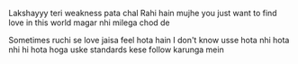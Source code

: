Lakshayyy teri weakness pata chal Rahi hain mujhe you just want to find love in this world magar nhi milega chod de

Sometimes ruchi se love jaisa feel hota hain I don't know usse hota nhi hota nhi hi hota hoga uske standards kese follow karunga mein